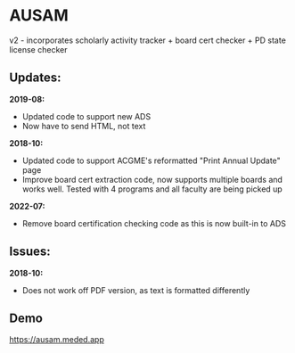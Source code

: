 # AUSAM

v2 - incorporates scholarly activity tracker + board cert checker + PD state license checker

## Updates:
**2019-08:**
* Updated code to support new ADS
* Now have to send HTML, not text

**2018-10:**
* Updated code to support ACGME's reformatted "Print Annual Update" page
* Improve board cert extraction code, now supports multiple boards and works well. Tested with 4 programs and all faculty are being picked up

**2022-07:**
* Remove board certification checking code as this is now built-in to ADS

## Issues:
**2018-10:**
* Does not work off PDF version, as text is formatted differently

## Demo 
https://ausam.meded.app